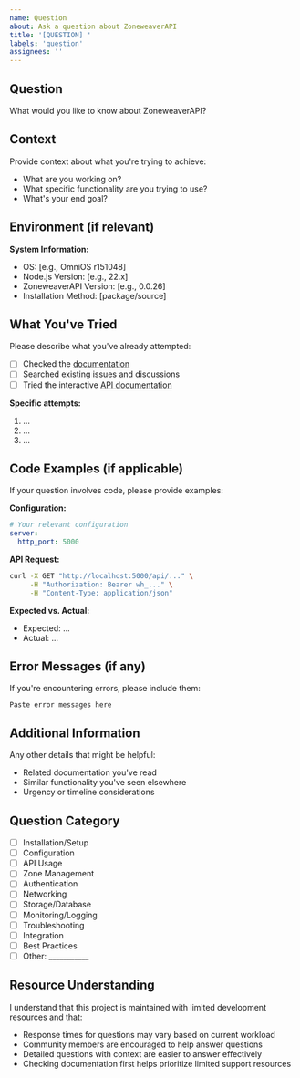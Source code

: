 ```yaml
---
name: Question
about: Ask a question about ZoneweaverAPI
title: '[QUESTION] '
labels: 'question'
assignees: ''
---
```


## Question

What would you like to know about ZoneweaverAPI?

## Context

Provide context about what you're trying to achieve:
- What are you working on?
- What specific functionality are you trying to use?
- What's your end goal?

## Environment (if relevant)

**System Information:**
- OS: [e.g., OmniOS r151048]
- Node.js Version: [e.g., 22.x]
- ZoneweaverAPI Version: [e.g., 0.0.26]
- Installation Method: [package/source]

## What You've Tried

Please describe what you've already attempted:
- [ ] Checked the [documentation](https://zoneweaver-api.startcloud.com/)
- [ ] Searched existing issues and discussions
- [ ] Tried the interactive [API documentation](https://zoneweaver-api.startcloud.com/docs/api/)

**Specific attempts:**
1. ...
2. ...
3. ...

## Code Examples (if applicable)

If your question involves code, please provide examples:

**Configuration:**
```yaml
# Your relevant configuration
server:
  http_port: 5000
```

**API Request:**
```bash
curl -X GET "http://localhost:5000/api/..." \
     -H "Authorization: Bearer wh_..." \
     -H "Content-Type: application/json"
```

**Expected vs. Actual:**
- Expected: ...
- Actual: ...

## Error Messages (if any)

If you're encountering errors, please include them:

```
Paste error messages here
```

## Additional Information

Any other details that might be helpful:
- Related documentation you've read
- Similar functionality you've seen elsewhere
- Urgency or timeline considerations

## Question Category

- [ ] Installation/Setup
- [ ] Configuration
- [ ] API Usage
- [ ] Zone Management
- [ ] Authentication
- [ ] Networking
- [ ] Storage/Database
- [ ] Monitoring/Logging
- [ ] Troubleshooting
- [ ] Integration
- [ ] Best Practices
- [ ] Other: ___________

## Resource Understanding

I understand that this project is maintained with limited development resources and that:
- Response times for questions may vary based on current workload
- Community members are encouraged to help answer questions
- Detailed questions with context are easier to answer effectively
- Checking documentation first helps prioritize limited support resources
